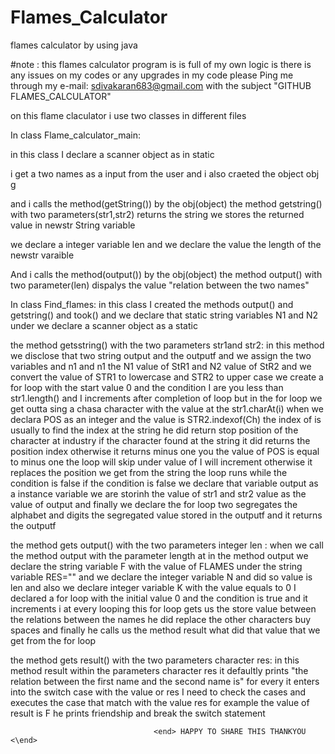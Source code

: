 # Flames_Calculator
flames calculator by using java 

#note :
  this flames calculator program is is full of my own logic is there is any issues on my codes or any upgrades in my code please Ping me through my e-mail: sdivakaran683@gmail.com with the subject "GITHUB FLAMES_CALCULATOR"

on this flame claculator i use two classes in different files 

In class Flame_calculator_main:
  
  in this class I declare a scanner object as in static
  
  i get a two names as a input from the user and i also craeted the object obj g
  
  and i calls the method(getString()) by the obj(object)
   the method getstring() with two parameters(str1,str2) returns the string we stores the  returned value in newstr String variable
  
  we declare a integer variable len and we declare the value the length of the newstr varaible
  
  And i calls the method(output()) by the obj(object)
  the method output() with two parameter(len) dispalys the value "relation between the two names"
  
In class Find_flames:
  in this class I created the methods output() and getstring() and took()
  and we declare that static string variables N1 and N2
  under we declare a scanner object as a static
  
  the method getsstring() with the two parameters str1and str2:
    in this method we disclose that two string output and the outputf
    and we assign the two variables and n1 and n1 the N1 value of StR1 and N2 value of StR2 and we convert the value of STR1 to lowercase and STR2 to upper case
    we create a for loop with the start value 0 and the condition I are you less than str1.length() and I increments after completion of loop but in the for loop
    we get outta sing a chasa character with the value at the str1.charAt(i)
    when we declara POS as an integer and the value is STR2.indexof(Ch)
    the index of is usually to find the index at the string he did return stop position of the character at industry if the character found at the string it did returns the position index
    otherwise it returns minus one you the value of POS is equal to minus one the loop will skip under value of I will increment otherwise it replaces the position we get from the string
    the loop runs while the condition is false if the condition is false we declare that variable output as a instance variable we are storinh the value of str1 and str2 value as 
    the value of output and finally we declare the for loop two segregates the alphabet and digits the segregated value stored in the outputf and it returns the outputf
    
 the method gets output() with the two parameters integer len :
  when we call the method output with the parameter length at in the method output we declare the string variable F with the value of FLAMES 
  under the string variable RES="" and we declare the integer variable N and did so value is len
  and also we declare integer variable K with the value equals to 0
  I declared a for loop with the initial value 0 and the condition is true and it increments i at every looping
  this for loop gets us the store value between the relations between the names he did replace the other characters buy spaces 
  and finally he calls us the method result what did that value that we get from the for loop
  
the method gets result() with the two parameters character res:
  in this method result within the parameters character res
  it defaultly prints "the relation between the first name and the second name is" for every 
  it enters into the switch case with the value or res I need to check the cases and executes the case that match with the value res
  for example the value of result is F he prints friendship and break the switch statement
  
                                    <end> HAPPY TO SHARE THIS THANKYOU <\end>
